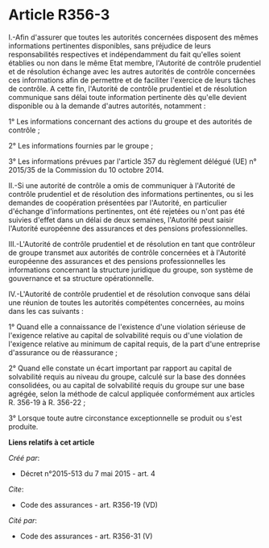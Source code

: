 # Article R356-3

I.-Afin d'assurer que toutes les autorités concernées disposent des mêmes informations pertinentes disponibles, sans
préjudice de leurs responsabilités respectives et indépendamment du fait qu'elles soient établies ou non dans le même Etat
membre, l'Autorité de contrôle prudentiel et de résolution échange avec les autres autorités de contrôle concernées ces
informations afin de permettre et de faciliter l'exercice de leurs tâches de contrôle. A cette fin, l'Autorité de contrôle
prudentiel et de résolution communique sans délai toute information pertinente dès qu'elle devient disponible ou à la demande
d'autres autorités, notamment : 

1° Les informations concernant des actions du groupe et des autorités de contrôle ; 

2° Les informations fournies par le groupe ; 

3° Les informations prévues par l'article 357 du règlement délégué (UE) n° 2015/35 de la Commission du 10 octobre 2014. 

II.-Si une autorité de contrôle a omis de communiquer à l'Autorité de contrôle prudentiel et de résolution des informations
pertinentes, ou si les demandes de coopération présentées par l'Autorité, en particulier d'échange d'informations
pertinentes, ont été rejetées ou n'ont pas été suivies d'effet dans un délai de deux semaines, l'Autorité peut saisir
l'Autorité européenne des assurances et des pensions professionnelles. 

III.-L'Autorité de contrôle prudentiel et de résolution en tant que contrôleur de groupe transmet aux autorités de contrôle
concernées et à l'Autorité européenne des assurances et des pensions professionnelles les informations concernant la
structure juridique du groupe, son système de gouvernance et sa structure opérationnelle. 

IV.-L'Autorité de contrôle prudentiel et de résolution convoque sans délai une réunion de toutes les autorités compétentes
concernées, au moins dans les cas suivants : 

1° Quand elle a connaissance de l'existence d'une violation sérieuse de l'exigence relative au capital de solvabilité requis
ou d'une violation de l'exigence relative au minimum de capital requis, de la part d'une entreprise d'assurance ou de
réassurance ; 

2° Quand elle constate un écart important par rapport au capital de solvabilité requis au niveau du groupe, calculé sur la
base des données consolidées, ou au capital de solvabilité requis du groupe sur une base agrégée, selon la méthode de calcul
appliquée conformément aux articles R. 356-19 à R. 356-22 ; 

3° Lorsque toute autre circonstance exceptionnelle se produit ou s'est produite.

**Liens relatifs à cet article**

_Créé par_:

  - Décret n°2015-513 du 7 mai 2015 - art. 4

_Cite_:

  - Code des assurances - art. R356-19 (VD)

_Cité par_:

  - Code des assurances - art. R356-31 (V)
